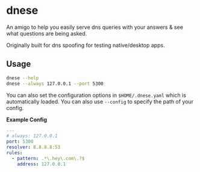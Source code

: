 # dnese
An amigo to help you easily serve dns queries with your answers & see what questions are being asked.

Originally built for dns spoofing for testing native/desktop apps.


## Usage

```sh
dnese --help
dnese --always 127.0.0.1 --port 5300
```

You can also set the configuration options in `$HOME/.dnese.yaml` which is automatically loaded. You can also use `--config` to specify the path of your config.

**Example Config**  
```yaml
---
# always: 127.0.0.1
port: 5300
resolver: 8.8.8.8:53
rules:
  - pattern: .*\.hey\.com\.?$
    address: 127.0.0.1
```